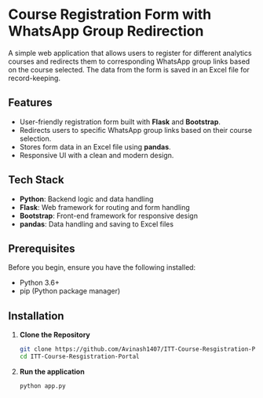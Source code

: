 # Course Registration Form with WhatsApp Group Redirection

A simple web application that allows users to register for different analytics courses and redirects them to corresponding WhatsApp group links based on the course selected. The data from the form is saved in an Excel file for record-keeping.

## Features
- User-friendly registration form built with **Flask** and **Bootstrap**.
- Redirects users to specific WhatsApp group links based on their course selection.
- Stores form data in an Excel file using **pandas**.
- Responsive UI with a clean and modern design.

## Tech Stack
- **Python**: Backend logic and data handling
- **Flask**: Web framework for routing and form handling
- **Bootstrap**: Front-end framework for responsive design
- **pandas**: Data handling and saving to Excel files

## Prerequisites
Before you begin, ensure you have the following installed:
- Python 3.6+
- pip (Python package manager)

## Installation

1. **Clone the Repository**
   ```bash
   git clone https://github.com/Avinash1407/ITT-Course-Resgistration-Portal.git
   cd ITT-Course-Resgistration-Portal
2. **Run the application**
   ```bash
   python app.py
